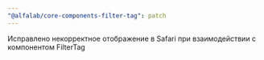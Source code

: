 ```yaml
---
"@alfalab/core-components-filter-tag": patch
---
```


Исправлено некорректное отображение в Safari при взаимодействии с компонентом FilterTag
